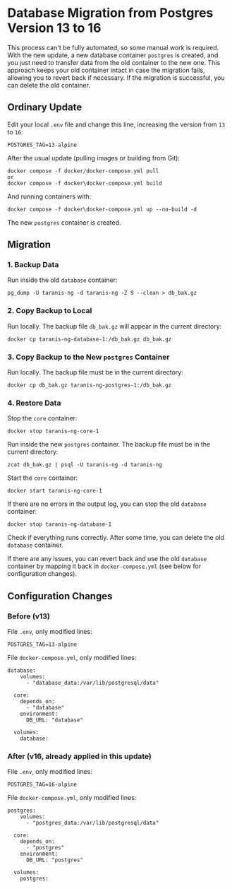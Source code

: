 # Database Migration from Postgres Version 13 to 16

This process can't be fully automated, so some manual work is required. With the new update, a new database container `postgres` is created, and you just need to transfer data from the old container to the new one. This approach keeps your old container intact in case the migration fails, allowing you to revert back if necessary. If the migration is successful, you can delete the old container.

## Ordinary Update
Edit your local `.env` file and change this line, increasing the version from `13` to `16`:
```
POSTGRES_TAG=13-alpine
```

After the usual update (pulling images or building from Git):

```
docker compose -f docker/docker-compose.yml pull
or
docker compose -f docker\docker-compose.yml build
```

And running containers with:

```
docker compose -f docker\docker-compose.yml up --no-build -d
```

The new `postgres` container is created.

## Migration

### 1. Backup Data
Run inside the old `database` container:

```
pg_dump -U taranis-ng -d taranis-ng -Z 9 --clean > db_bak.gz
```

### 2. Copy Backup to Local
Run locally. The backup file `db_bak.gz` will appear in the current directory:

```
docker cp taranis-ng-database-1:/db_bak.gz db_bak.gz
```

### 3. Copy Backup to the New `postgres` Container
Run locally. The backup file must be in the current directory:

```
docker cp db_bak.gz taranis-ng-postgres-1:/db_bak.gz
```

### 4. Restore Data
Stop the `core` container:

```
docker stop taranis-ng-core-1
```

Run inside the new `postgres` container. The backup file must be in the current directory:

```
zcat db_bak.gz | psql -U taranis-ng -d taranis-ng
```

Start the `core` container:

```
docker start taranis-ng-core-1
```

If there are no errors in the output log, you can stop the old `database` container:

```
docker stop taranis-ng-database-1
```

Check if everything runs correctly. After some time, you can delete the old `database` container.

If there are any issues, you can revert back and use the old `database` container by mapping it back in `docker-compose.yml` (see below for configuration changes).

## Configuration Changes

### Before (v13)

File `.env`, only modified lines:

```
POSTGRES_TAG=13-alpine
```

File `docker-compose.yml`, only modified lines:

```
database:
    volumes:
      - "database_data:/var/lib/postgresql/data"

  core:
    depends_on:
      - "database"
    environment:
      DB_URL: "database"
      
  volumes:
    database:
```

### After (v16, already applied in this update)

File `.env`, only modified lines:

```
POSTGRES_TAG=16-alpine
```

File `docker-compose.yml`, only modified lines:

```
postgres:
    volumes:
      - "postgres_data:/var/lib/postgresql/data"

  core:
    depends_on:
      - "postgres"
    environment:
      DB_URL: "postgres"
      
  volumes:
    postgres:
```
